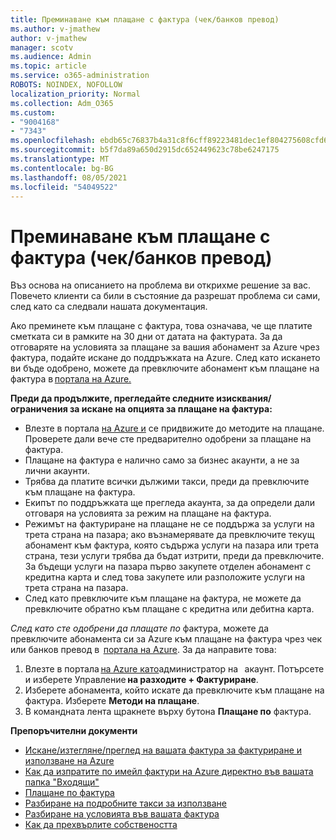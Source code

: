```yaml
---
title: Преминаване към плащане с фактура (чек/банков превод)
ms.author: v-jmathew
author: v-jmathew
manager: scotv
ms.audience: Admin
ms.topic: article
ms.service: o365-administration
ROBOTS: NOINDEX, NOFOLLOW
localization_priority: Normal
ms.collection: Adm_O365
ms.custom:
- "9004168"
- "7343"
ms.openlocfilehash: ebdb65c76837b4a31c8f6cff89223481dec1ef804275608cfd60986a4f089204
ms.sourcegitcommit: b5f7da89a650d2915dc652449623c78be6247175
ms.translationtype: MT
ms.contentlocale: bg-BG
ms.lasthandoff: 08/05/2021
ms.locfileid: "54049522"
---
```

# <a name="switch-to-pay-by-invoice-chequewire-transfer"></a>Преминаване към плащане с фактура (чек/банков превод)

Въз основа на описанието на проблема ви открихме решение за вас. Повечето клиенти са били в състояние да разрешат проблема си сами, след като са следвали нашата документация.

Ако преминете към плащане с фактура, това означава, че ще платите сметката си в рамките на 30 дни от датата на фактурата. За да отговаряте на условията за плащане за вашия абонамент за Azure чрез фактура, подайте искане до поддръжката на Azure. След като искането ви бъде одобрено, можете да превключите абонамент към плащане на фактура в [портала на Azure.](https://portal.azure.com/)

**Преди да продължите, прегледайте следните изисквания/ограничения за искане на опцията за плащане на фактура:**

- Влезте в портала [на Azure и](https://portal.azure.com/) се придвижите до методите на плащане. Проверете дали вече сте предварително одобрени за плащане на фактура.
- Плащане на фактура е налично само за бизнес акаунти, а не за лични акаунти.
- Трябва да платите всички дължими такси, преди да превключите към плащане на фактура.
- Екипът по поддръжката ще прегледа акаунта, за да определи дали отговаря на условията за режим на плащане на фактура.
- Режимът на фактуриране на плащане не се поддържа за услуги на трета страна на пазара; ако възнамерявате да превключите текущ абонамент към фактура, която съдържа услуги на пазара или трета страна, тези услуги трябва да бъдат изтрити, преди да превключите. За бъдещи услуги на пазара първо закупете отделен абонамент с кредитна карта и след това закупете или разположите услуги на трета страна на пазара.
- След като превключите към плащане на фактура, не можете да превключите обратно към плащане с кредитна или дебитна карта.

*След като сте одобрени да плащате по* фактура, можете да превключите абонамента си за Azure към плащане на фактура чрез чек или банков превод в  [портала на Azure](https://portal.azure.com/).
За да направите това:

1. Влезте в портала [на Azure като](https://portal.azure.com/)администратор на   акаунт. Потърсете и изберете Управление **на разходите + Фактуриране**.
2. Изберете абонамента, който искате да превключите към плащане на фактура. Изберете **Методи на плащане**.
3. В командната лента щракнете върху бутона **Плащане по** фактура.

**Препоръчителни документи**

- [Искане/изтегляне/преглед на вашата фактура за фактуриране и използване на Azure](https://docs.microsoft.com/azure/billing/billing-download-azure-invoice-daily-usage-date)
- [Как да изпратите по имейл фактури на Azure директно във вашата папка "Входящи"](https://docs.microsoft.com/azure/billing/billing-download-azure-invoice-daily-usage-date)
- [Плащане по фактура](https://docs.microsoft.com/azure/billing/billing-how-to-pay-by-invoice)
- [Разбиране на подробните такси за използване](https://docs.microsoft.com/azure/billing/billing-understand-your-bill)
- [Разбиране на условията във вашата фактура](https://docs.microsoft.com/azure/billing/billing-understand-your-invoice)
- [Как да прехвърлите собствеността](https://docs.microsoft.com/azure/billing/billing-subscription-transfer)
